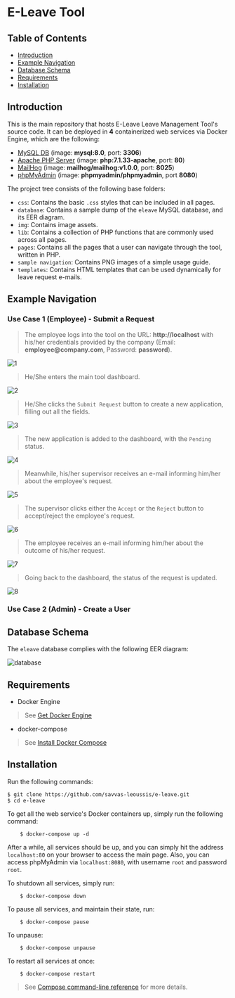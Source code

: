 # E-Leave Tool

## Table of Contents

- [Introduction](#introduction)
- [Example Navigation](#example-navigation)
- [Database Schema](#database-schema)
- [Requirements](#requirements)
- [Installation](#installation)

## Introduction

This is the main repository that hosts E-Leave Leave Management Tool's source code. It can be deployed in __4__ containerized web services via Docker Engine, which are the following:

* [MySQL DB](https://www.mysql.com/) (image: __mysql:8.0__, port: __3306__)
* [Apache PHP Server](https://laravel.com/) (image: __php:7.1.33-apache__, port: __80__)
* [MailHog](https://github.com/mailhog/MailHog) (image: __mailhog/mailhog:v1.0.0__, port: __8025__)
* [phpMyAdmin](https://www.phpmyadmin.net/) (image: __phpmyadmin/phpmyadmin__, port __8080__)

The project tree consists of the following base folders:

* `css`: Contains the basic `.css` styles that can be included in all pages.
* `database`: Contains a sample dump of the `eleave` MySQL database, and its EER diagram.
* `img`: Contains image assets.
* `lib`: Contains a collection of PHP functions that are commonly used across all pages.
* `pages`: Contains all the pages that a user can navigate through the tool, written in PHP.
* `sample navigation`: Contains PNG images of a simple usage guide.
* `templates`: Contains HTML templates that can be used dynamically for leave request e-mails.

## Example Navigation

### Use Case 1 (Employee) - Submit a Request

> The employee logs into the tool on the URL: __http://localhost__ with his/her credentials provided by the company (Email: __employee@company.com__, Password: __password__).

![1](https://raw.githubusercontent.com/savvas-leoussis/e-leave/master/sample%20nagivation/1%20-%20E-Leave%20-%20Login.png)

> He/She enters the main tool dashboard.

![2](https://github.com/savvas-leoussis/e-leave/blob/master/sample%20nagivation/2%20-%20E-Leave%20-%20Dashboard%20-%20Empty.png?raw=true)

> He/She clicks the `Submit Request` button to create a new application, filling out all the fields.

![3](https://github.com/savvas-leoussis/e-leave/blob/master/sample%20nagivation/3%20-%20E-Leave%20-%20Submit%20Request.png?raw=true)

>The new application is added to the dashboard, with the `Pending` status.

![4](https://github.com/savvas-leoussis/e-leave/blob/master/sample%20nagivation/4%20-%20E-Leave%20-%20Dashboard.png?raw=true)

> Meanwhile, his/her supervisor receives an e-mail informing him/her about the employee's request.

![5](https://github.com/savvas-leoussis/e-leave/blob/master/sample%20nagivation/5%20-%20MailHog.png?raw=true)

> The supervisor clicks either the `Accept` or the `Reject` button to accept/reject the employee's request.

![6](https://github.com/savvas-leoussis/e-leave/blob/master/sample%20nagivation/6%20-%20Request%20accepted.png?raw=true)

> The employee receives an e-mail informing him/her about the outcome of his/her request.

![7](https://github.com/savvas-leoussis/e-leave/blob/master/sample%20nagivation/7%20-%20MailHog%20-%20Accepted.png?raw=true)

> Going back to the dashboard, the status of the request is updated.

![8](https://github.com/savvas-leoussis/e-leave/blob/master/sample%20nagivation/8%20-%20E-Leave%20-%20Dashboard%20-%20Accepted.png?raw=true)

### Use Case 2 (Admin) - Create a User


## Database Schema

The `eleave` database complies with the following EER diagram:

![database](https://raw.githubusercontent.com/savvas-leoussis/e-leave/master/database/database.png)

## Requirements

- Docker Engine

> See [Get Docker Engine](https://docs.docker.com/install/linux/docker-ce/ubuntu/)

- docker-compose

> See [Install Docker Compose](https://docs.docker.com/compose/install/)

## Installation
Run the following commands:

    $ git clone https://github.com/savvas-leoussis/e-leave.git
    $ cd e-leave

To get all the web service's Docker containers up, simply run the following command:

        $ docker-compose up -d

After a while, all services should be up, and you can simply hit the address `localhost:80` on your browser to access the main page.
Also, you can access phpMyAdmin via `localhost:8080`, with username `root` and password `root`.

To shutdown all services, simply run:

        $ docker-compose down

To pause all services, and maintain their state, run:

        $ docker-compose pause

To unpause:

        $ docker-compose unpause

To restart all services at once:

        $ docker-compose restart

> See [Compose command-line reference](https://docs.docker.com/compose/reference/) for more details.
